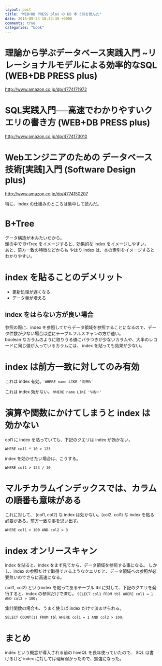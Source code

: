 ```yaml
---
layout: post
title: "WEB+DB PRESS plus の DB 本 3冊を読んだ"
date: 2015-09-24 18:43:39 +0900
comments: true
categories: "book"
---
```


# 理論から学ぶデータベース実践入門 ~リレーショナルモデルによる効率的なSQL (WEB+DB PRESS plus)
http://www.amazon.co.jp/dp/4774171972

# SQL実践入門──高速でわかりやすいクエリの書き方 (WEB+DB PRESS plus)
http://www.amazon.co.jp/dp/4774173010

# Webエンジニアのための データベース技術[実践]入門 (Software Design plus)
http://www.amazon.co.jp/dp/4774150207


特に、index の仕組みのところは集中して読んだ。

# B+Tree
データ構造が木みたいだから。  
頭の中で B+Tree をイメージすると、効果的な index をイメージしやすい。  
あと、前方一致の特徴などからも やはり index は、本の索引をイメージするとわかりやすい。  

# index を貼ることのデメリット
- 更新処理が遅くなる
- データ量が増える

## index をはらない方が良い場合
参照の際に、index を参照してからデータ領域を参照することになるので、データ件数が少ない場合は逆にテーブルフルスキャンの方が速い。  
boolean なカラムのように取りうる値にバラつきが少ないカラムや、大半のレコードに同じ値が入っているカラムには、 index を貼っても効果が少ない。  

# index は前方一致に対してのみ有効

これは index 有効。
`WHERE name LIKE '高田%'`

これは index 効かない。
`WHERE name LIKE '%祐一'`

# 演算や関数にかけてしまうと index は効かない

col1 に index を貼っていても、下記のクエリは index が効かない。

`WHERE col1 * 10 > 123`

index を効かせたい場合は、こうする。

`WHERE col1 > 123 / 10`

# マルチカラムインデックスでは、カラムの順番も意味がある

これに対して、 (col1, col2) な index は効かない。(col2, col1) な index を貼る必要がある。前方一致な事を思い出す。

`WHERE col1 > 100 AND col2 = 3`

# index オンリースキャン

index を貼ると、index をまず見てから、データ領域を参照する事になる。
しかし、index の参照だけで取得できるようなクエリだと、データ領域への参照が必要無いのでさらに高速になる。

(col1, col2) というindex を貼ってあるテーブル tbl に対して、下記のクエリを発行すると、index の参照だけで済む。
`SELECT col1 FROM tbl WHERE col1 = 1 AND col2 > 100;`

集計関数の場合も、うまく使えば index だけで済ませられる。

`SELECT COUNT(1) FROM tbl WHERE col1 = 1 AND col2 > 100;`


# まとめ
index という概念が導入される前の hiveQL を長年使っていたので、 SQL は書けるけど index に対しては理解弱かったので、勉強になった。  
